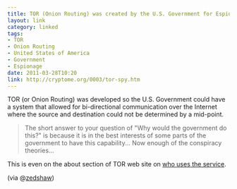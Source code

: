 ```yaml
---
title: TOR (Onion Routing) was created by the U.S. Government for Espionage.
layout: link
category: linked
tags:
- TOR
- Onion Routing
- United States of America
- Government
- Espionage
date: 2011-03-28T10:20
link: http://cryptome.org/0003/tor-spy.htm
---
```


TOR (or Onion Routing) was developed so the U.S. Government could have a system that allowed for bi-directional communication over the Internet where the source and destination could not be determined by a mid-point.

> The short answer to your question of "Why would the government do this?" 
> is because it is in the best interests of some parts of the government 
> to have this capability...  Now enough of the conspiracy theories...

This is even on the about section of TOR web site on [who uses the service](https://www.torproject.org/about/torusers.html.en#military "Who uses Tor?").

(via @[zedshaw](https://twitter.com/#!/zedshaw/status/52371905939910657))
